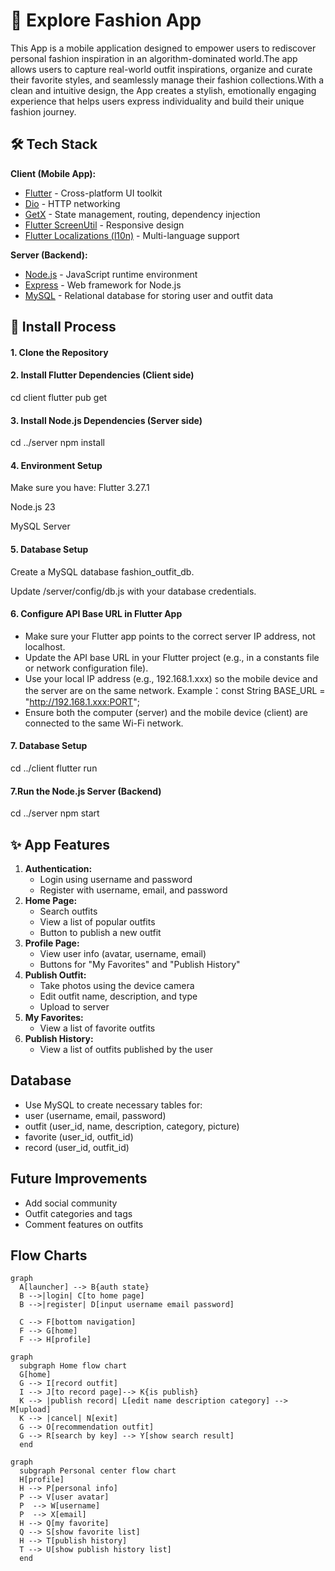 # 👗 Explore Fashion App

This App is a mobile application designed to empower users to rediscover personal fashion inspiration in an algorithm-dominated world.The app allows users to capture real-world outfit inspirations, organize and curate their favorite styles, and seamlessly manage their fashion collections.With a clean and intuitive design, the App creates a stylish, emotionally engaging experience that helps users express individuality and build their unique fashion journey.

## 🛠️ Tech Stack

**Client (Mobile App):**

* [Flutter](https://flutter.dev/) - Cross-platform UI toolkit
* [Dio]() - HTTP networking
* [GetX]() - State management, routing, dependency injection
* [Flutter ScreenUtil]() - Responsive design
* [Flutter Localizations (l10n)]() - Multi-language support

**Server (Backend):**

* [Node.js](https://nodejs.org/) - JavaScript runtime environment
* [Express](https://expressjs.com/) - Web framework for Node.js
* [MySQL](https://www.mysql.com/) - Relational database for storing user and outfit data

## 🚀 Install Process

#### 1. Clone the Repository
#### 2. Install Flutter Dependencies (Client side)
cd client
flutter pub get
#### 3. Install Node.js Dependencies (Server side)
cd ../server
npm install
#### 4. Environment Setup
Make sure you have:
Flutter 3.27.1

Node.js 23

MySQL Server
#### 5. Database Setup
Create a MySQL database fashion_outfit_db.

Update /server/config/db.js with your database credentials.
#### 6. Configure API Base URL in Flutter App
 * Make sure your Flutter app points to the correct server IP address, not localhost.
 * Update the API base URL in your Flutter project (e.g., in a constants file or network configuration file).
 * Use your local IP address (e.g., 192.168.1.xxx) so the mobile device and the server are on the same network.
   Example：const String BASE_URL = "http://192.168.1.xxx:PORT";
 * Ensure both the computer (server) and the mobile device (client) are connected to the same Wi-Fi network.
#### 7. Database Setup
cd ../client
flutter run
#### 7.Run the Node.js Server (Backend)
cd ../server
npm start

## ✨ App Features

1. **Authentication:**
   * Login using username and password
   * Register with username, email, and password
2. **Home Page:**
   * Search outfits
   * View a list of popular outfits
   * Button to publish a new outfit
3. **Profile Page:**
   * View user info (avatar, username, email)
   * Buttons for "My Favorites" and "Publish History"
4. **Publish Outfit:**
   * Take photos using the device camera
   * Edit outfit name, description, and type
   * Upload to server
5. **My Favorites:**
   * View a list of favorite outfits
6. **Publish History:**
   * View a list of outfits published by the user

## Database

* Use MySQL to create necessary tables for:
* user (username, email, password)
* outfit (user\_id, name, description, category, picture)
* favorite (user\_id, outfit\_id)
* record (user\_id, outfit\_id)

## Future Improvements

* Add social community
* Outfit categories and tags
* Comment features on outfits

## Flow Charts

````mermaid
graph
  A[launcher] --> B{auth state}
  B -->|login| C[to home page]
  B -->|register| D[input username email password]
  
  C --> F[bottom navigation]
  F --> G[home]
  F --> H[profile]
````

````mermaid
graph
  subgraph Home flow chart
  G[home]
  G --> I[record outfit]
  I --> J[to record page]--> K{is publish}
  K --> |publish record| L[edit name description category] --> M[upload]
  K --> |cancel| N[exit]
  G --> O[recommendation outfit]
  G --> R[search by key] --> Y[show search result]
  end
````

````mermaid
graph
  subgraph Personal center flow chart
  H[profile]
  H --> P[personal info]
  P --> V[user avatar]
  P  --> W[username]
  P  --> X[email]
  H --> Q[my favorite]
  Q --> S[show favorite list]
  H --> T[publish history]
  T --> U[show publish history list]
  end
````
